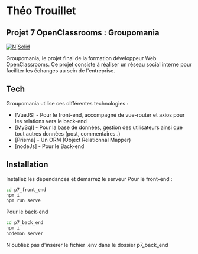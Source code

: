 # Théo Trouillet
## Projet 7 OpenClassrooms : Groupomania

[![N|Solid](https://madewithvuejs.com/images/powered-madewithvuejs--white.png?1)](https://nodesource.com/products/nsolid)

Groupomania, le projet final de la formation développeur Web OpenClassrooms. Ce projet consiste à réaliser un réseau social interne pour faciliter les échanges au sein de l'entreprise. 

## Tech

Groupomania utilise ces différentes technologies :

- [VueJS] - Pour le front-end, accompagné de vue-router et axios pour les relations vers le back-end
- [MySql] - Pour la base de données, gestion des utilisateurs ainsi que tout autres données (post, commentaires..)
- [Prisma] - Un ORM (Object Relationnal Mapper)
- [nodeJs] - Pour le Back-end

## Installation
Installez les dépendances et démarrez le serveur
Pour le front-end : 

```sh
cd p7_front_end
npm i
npm run serve
```

Pour le back-end

```sh
cd p7_back_end
npm i
nodemon server
```

N'oubliez pas d'insérer le fichier .env dans le dossier p7_back_end 
